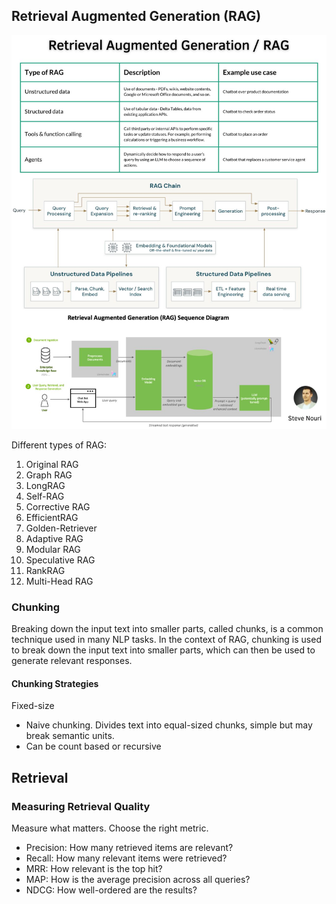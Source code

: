 ## Retrieval Augmented Generation (RAG)

![RAG](RAG.jpeg)

Different types of RAG:

1. Original RAG
2. Graph RAG
3. LongRAG
4. Self-RAG
5. Corrective RAG
6. EfficientRAG
7. Golden-Retriever
8. Adaptive RAG
9. Modular RAG
10. Speculative RAG
11. RankRAG
12. Multi-Head RAG

### Chunking

Breaking down the input text into smaller parts, called chunks, is a common technique used in many NLP tasks. In the
context of RAG, chunking is used to break down the input text into smaller parts, which can then be used to generate
relevant responses.

#### Chunking Strategies

Fixed-size

- Naive chunking. Divides text into equal-sized chunks, simple but may break semantic units.
- Can be count based or recursive

## Retrieval

### Measuring Retrieval Quality

Measure what matters. Choose the right metric.

* Precision: How many retrieved items are relevant?
* Recall: How many relevant items were retrieved?
* MRR: How relevant is the top hit?
* MAP: How is the average precision across all queries?
* NDCG: How well-ordered are the results?
